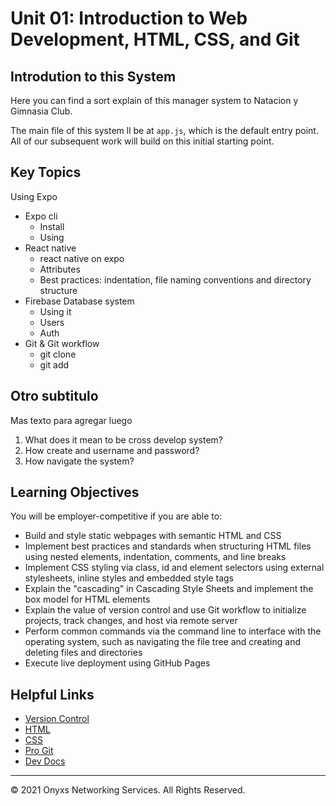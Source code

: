 # Unit 01: Introduction to Web Development, HTML, CSS, and Git

## Introdution to this System

Here you can find a sort explain of this manager system to Natacion y Gimnasia Club.


The main file of this system ll be at `app.js`, which is the default entry point. All of our subsequent work will build on this initial starting point. 


## Key Topics

Using Expo
* Expo cli
  * Install
  * Using
* React native
  * react native on expo
  * Attributes
  * Best practices: indentation, file naming conventions and directory structure
* Firebase Database system
  * Using it
  * Users
  * Auth
* Git & Git workflow
  * git clone
  * git add

## Otro subtitulo

Mas texto para agregar luego

1. What does it mean to be cross develop system?
2. How create and username and password?
3. How navigate the system?

## Learning Objectives

You will be employer-competitive if you are able to:

* Build and style static webpages with semantic HTML and CSS
* Implement best practices and standards when structuring HTML files using nested elements, indentation, comments, and line breaks
* Implement CSS styling via class, id and element selectors using external stylesheets, inline styles and embedded style tags
* Explain the "cascading" in Cascading Style Sheets and implement the box model for HTML elements
* Explain the value of version control and use Git workflow to initialize projects, track changes, and host via remote server
* Perform common commands via the command line to interface with the operating system, such as navigating the file tree and creating and deleting files and directories
* Execute live deployment using GitHub Pages


## Helpful Links

*  [Version Control](https://en.wikipedia.org/wiki/Version_control)
*  [HTML](https://developer.mozilla.org/en-US/docs/Web/HTML)
*  [CSS](https://developer.mozilla.org/en-US/docs/Web/CSS)
*  [Pro Git](https://git-scm.com/book/en/v2)
*  [Dev Docs](https://devdocs.io/)


- - -
© 2021 Onyxs Networking Services. All Rights Reserved.
